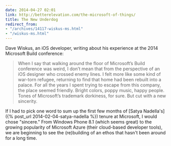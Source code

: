 ```yaml
---
date: 2014-04-27 02:01
link: http://betterelevation.com/the-microsoft-of-things/
title: The New Underdog
redirect_from:
- "/archives/14117-wiskus-ms.html"
- "/wiskus-ms.html"
---
```



Dave Wiskus, an iOS developer, writing about his experience at the 2014 Microsoft Build conference: 

> When I say that walking around the floor of Microsoft’s Build conference was weird, I don’t mean that from the perspective of an iOS designer who crossed enemy lines. I felt more like some kind of war-torn refugee, returning to find that home had been rebuilt into a palace. For all the years I spent trying to escape from this company, the place seemed friendly. Bright colors, poppy music, happy people. Tones of Microsoft’s trademark dorkiness, for sure. But cut with a new sincerity.

If I had to pick one word to sum up the first few months of [Satya Nadella's]({% post_url 2014-02-04-satya-nadella %}) tenure at Microsoft, I would chose "sincere." From Windows Phone 8.1 (which seems great) to the growing popularity of Microsoft Azure (their cloud-based developer tools), we are beginning to see the (re)building of an ethos that hasn't been around for a long time.
